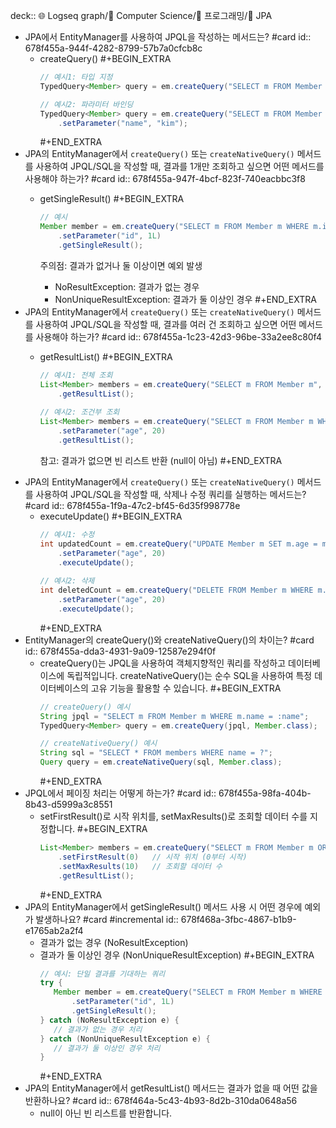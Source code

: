 deck:: 🌐 Logseq graph/📂 Computer Science/📂 프로그래밍/📖 JPA

- JPA에서 EntityManager를 사용하여 JPQL을 작성하는 메서드는? #card
  id:: 678f455a-944f-4282-8799-57b7a0cfcb8c
	- createQuery()
	  #+BEGIN_EXTRA
	  ```java
	  // 예시1: 타입 지정
	  TypedQuery<Member> query = em.createQuery("SELECT m FROM Member m", Member.class);
	  
	  // 예시2: 파라미터 바인딩
	  TypedQuery<Member> query = em.createQuery("SELECT m FROM Member m WHERE m.name = :name", Member.class)
	      .setParameter("name", "kim");
	  ```
	  #+END_EXTRA
- JPA의 EntityManager에서 `createQuery()` 또는 `createNativeQuery()` 메서드를 사용하여 JPQL/SQL을 작성할 때, 결과를 1개만 조회하고 싶으면 어떤 메서드를 사용해야 하는가? #card
  id:: 678f455a-947f-4bcf-823f-740eacbbc3f8
	- getSingleResult()
	  #+BEGIN_EXTRA
	  ```java
	  // 예시
	  Member member = em.createQuery("SELECT m FROM Member m WHERE m.id = :id", Member.class)
	      .setParameter("id", 1L)
	      .getSingleResult();
	  ```
	  
	  주의점: 결과가 없거나 둘 이상이면 예외 발생
	  - NoResultException: 결과가 없는 경우
	  - NonUniqueResultException: 결과가 둘 이상인 경우
	  #+END_EXTRA
- JPA의 EntityManager에서 `createQuery()` 또는 `createNativeQuery()` 메서드를 사용하여 JPQL/SQL을 작성할 때, 결과를 여러 건 조회하고 싶으면 어떤 메서드를 사용해야 하는가? #card
  id:: 678f455a-1c23-42d3-96be-33a2ee8c80f4
	- getResultList()
	  #+BEGIN_EXTRA
	  ```java
	  // 예시1: 전체 조회
	  List<Member> members = em.createQuery("SELECT m FROM Member m", Member.class)
	      .getResultList();
	      
	  // 예시2: 조건부 조회
	  List<Member> members = em.createQuery("SELECT m FROM Member m WHERE m.age > :age", Member.class)
	      .setParameter("age", 20)
	      .getResultList();
	  ```
	  
	  참고: 결과가 없으면 빈 리스트 반환 (null이 아님)
	  #+END_EXTRA
- JPA의 EntityManager에서 `createQuery()` 또는 `createNativeQuery()` 메서드를 사용하여 JPQL/SQL을 작성할 때, 삭제나 수정 쿼리를 실행하는 메서드는? #card
  id:: 678f455a-1f9a-47c2-bf45-6d35f998778e
	- executeUpdate()
	  #+BEGIN_EXTRA
	  ```java
	  // 예시1: 수정
	  int updatedCount = em.createQuery("UPDATE Member m SET m.age = m.age + 1 WHERE m.age >= :age")
	      .setParameter("age", 20)
	      .executeUpdate();
	      
	  // 예시2: 삭제
	  int deletedCount = em.createQuery("DELETE FROM Member m WHERE m.age < :age")
	      .setParameter("age", 20)
	      .executeUpdate();
	  ```
	  #+END_EXTRA
- EntityManager의 createQuery()와 createNativeQuery()의 차이는? #card
  id:: 678f455a-dda3-4931-9a09-12587e294f0f
	- createQuery()는 JPQL을 사용하여 객체지향적인 쿼리를 작성하고 데이터베이스에 독립적입니다.
	  createNativeQuery()는 순수 SQL을 사용하여 특정 데이터베이스의 고유 기능을 활용할 수 있습니다.
	  #+BEGIN_EXTRA
	  ```java
	  // createQuery() 예시
	  String jpql = "SELECT m FROM Member m WHERE m.name = :name";
	  TypedQuery<Member> query = em.createQuery(jpql, Member.class);
	  
	  // createNativeQuery() 예시
	  String sql = "SELECT * FROM members WHERE name = ?";
	  Query query = em.createNativeQuery(sql, Member.class);
	  ```
	  #+END_EXTRA
- JPQL에서 페이징 처리는 어떻게 하는가? #card
  id:: 678f455a-98fa-404b-8b43-d5999a3c8551
	- setFirstResult()로 시작 위치를, setMaxResults()로 조회할 데이터 수를 지정합니다.
	  #+BEGIN_EXTRA
	  ```java
	  List<Member> members = em.createQuery("SELECT m FROM Member m ORDER BY m.age DESC", Member.class)
	      .setFirstResult(0)   // 시작 위치 (0부터 시작)
	      .setMaxResults(10)   // 조회할 데이터 수
	      .getResultList();
	  ```
	  #+END_EXTRA
- JPA의 EntityManager에서 getSingleResult() 메서드 사용 시 어떤 경우에 예외가 발생하나요? #card #incremental
  id:: 678f468a-3fbc-4867-b1b9-e1765ab2a2f4
	- 결과가 없는 경우 (NoResultException)
	- 결과가 둘 이상인 경우 (NonUniqueResultException)
	  #+BEGIN_EXTRA
	  ```java
	  // 예시: 단일 결과를 기대하는 쿼리
	  try {
	     Member member = em.createQuery("SELECT m FROM Member m WHERE m.id = :id", Member.class)
	         .setParameter("id", 1L)
	         .getSingleResult();
	  } catch (NoResultException e) {
	     // 결과가 없는 경우 처리
	  } catch (NonUniqueResultException e) {
	     // 결과가 둘 이상인 경우 처리
	  }
	  ```
	  #+END_EXTRA
- JPA의 EntityManager에서 getResultList() 메서드는 결과가 없을 때 어떤 값을 반환하나요? #card
  id:: 678f464a-5c43-4b93-8d2b-310da0648a56
	- null이 아닌 빈 리스트를 반환합니다.
